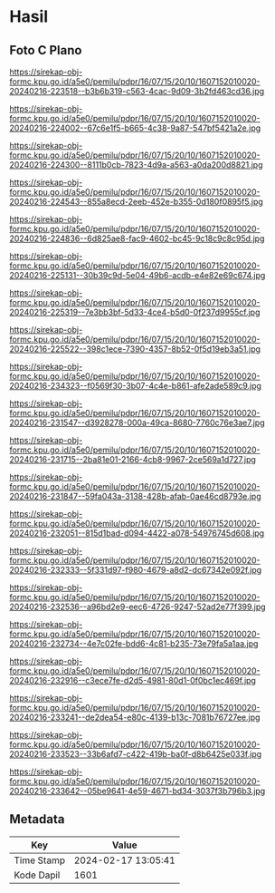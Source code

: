 # Hasil

## Foto C Plano

https://sirekap-obj-formc.kpu.go.id/a5e0/pemilu/pdpr/16/07/15/20/10/1607152010020-20240216-223518--b3b6b319-c563-4cac-9d09-3b2fd463cd36.jpg

https://sirekap-obj-formc.kpu.go.id/a5e0/pemilu/pdpr/16/07/15/20/10/1607152010020-20240216-224002--67c6e1f5-b665-4c38-9a87-547bf5421a2e.jpg

https://sirekap-obj-formc.kpu.go.id/a5e0/pemilu/pdpr/16/07/15/20/10/1607152010020-20240216-224300--8111b0cb-7823-4d9a-a563-a0da200d8821.jpg

https://sirekap-obj-formc.kpu.go.id/a5e0/pemilu/pdpr/16/07/15/20/10/1607152010020-20240216-224543--855a8ecd-2eeb-452e-b355-0d180f0895f5.jpg

https://sirekap-obj-formc.kpu.go.id/a5e0/pemilu/pdpr/16/07/15/20/10/1607152010020-20240216-224836--6d825ae8-fac9-4602-bc45-9c18c9c8c95d.jpg

https://sirekap-obj-formc.kpu.go.id/a5e0/pemilu/pdpr/16/07/15/20/10/1607152010020-20240216-225131--30b39c9d-5e04-49b6-acdb-e4e82e69c674.jpg

https://sirekap-obj-formc.kpu.go.id/a5e0/pemilu/pdpr/16/07/15/20/10/1607152010020-20240216-225319--7e3bb3bf-5d33-4ce4-b5d0-0f237d9955cf.jpg

https://sirekap-obj-formc.kpu.go.id/a5e0/pemilu/pdpr/16/07/15/20/10/1607152010020-20240216-225522--398c1ece-7390-4357-8b52-0f5d19eb3a51.jpg

https://sirekap-obj-formc.kpu.go.id/a5e0/pemilu/pdpr/16/07/15/20/10/1607152010020-20240216-234323--f0569f30-3b07-4c4e-b861-afe2ade589c9.jpg

https://sirekap-obj-formc.kpu.go.id/a5e0/pemilu/pdpr/16/07/15/20/10/1607152010020-20240216-231547--d3928278-000a-49ca-8680-7760c76e3ae7.jpg

https://sirekap-obj-formc.kpu.go.id/a5e0/pemilu/pdpr/16/07/15/20/10/1607152010020-20240216-231715--2ba81e01-2166-4cb8-9967-2ce569a1d727.jpg

https://sirekap-obj-formc.kpu.go.id/a5e0/pemilu/pdpr/16/07/15/20/10/1607152010020-20240216-231847--59fa043a-3138-428b-afab-0ae46cd8793e.jpg

https://sirekap-obj-formc.kpu.go.id/a5e0/pemilu/pdpr/16/07/15/20/10/1607152010020-20240216-232051--815d1bad-d094-4422-a078-54976745d608.jpg

https://sirekap-obj-formc.kpu.go.id/a5e0/pemilu/pdpr/16/07/15/20/10/1607152010020-20240216-232333--5f331d97-f980-4679-a8d2-dc67342e092f.jpg

https://sirekap-obj-formc.kpu.go.id/a5e0/pemilu/pdpr/16/07/15/20/10/1607152010020-20240216-232536--a96bd2e9-eec6-4726-9247-52ad2e77f399.jpg

https://sirekap-obj-formc.kpu.go.id/a5e0/pemilu/pdpr/16/07/15/20/10/1607152010020-20240216-232734--4e7c02fe-bdd6-4c81-b235-73e79fa5a1aa.jpg

https://sirekap-obj-formc.kpu.go.id/a5e0/pemilu/pdpr/16/07/15/20/10/1607152010020-20240216-232916--c3ece7fe-d2d5-4981-80d1-0f0bc1ec469f.jpg

https://sirekap-obj-formc.kpu.go.id/a5e0/pemilu/pdpr/16/07/15/20/10/1607152010020-20240216-233241--de2dea54-e80c-4139-b13c-7081b76727ee.jpg

https://sirekap-obj-formc.kpu.go.id/a5e0/pemilu/pdpr/16/07/15/20/10/1607152010020-20240216-233523--33b6afd7-c422-419b-ba0f-d8b6425e033f.jpg

https://sirekap-obj-formc.kpu.go.id/a5e0/pemilu/pdpr/16/07/15/20/10/1607152010020-20240216-233642--05be9641-4e59-4671-bd34-3037f3b796b3.jpg


## Metadata

| Key        | Value               |
| ---------- | ------------------- |
| Time Stamp | 2024-02-17 13:05:41 |
| Kode Dapil | 1601                |



